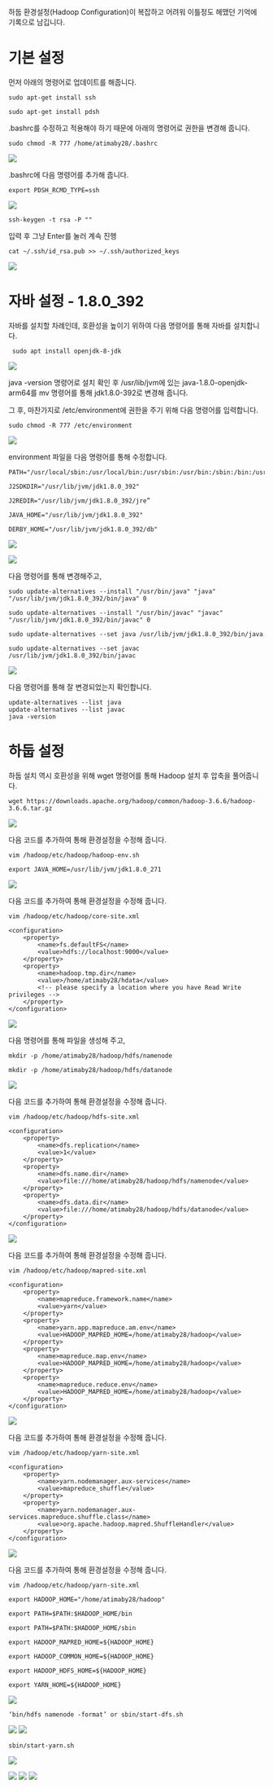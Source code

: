 하둡 환경설정(Hadoop Configuration)이 복잡하고 어려워 이틀정도 헤맸던 기억에 기록으로 남깁니다.


# 기본 설정


먼저 아래의 명령어로 업데이트를 해줍니다.

```
sudo apt-get install ssh
```


```
sudo apt-get install pdsh
```

.bashrc를 수정하고 적용해야 하기 때문에 아래의 명령어로 권한을 변경해 줍니다.

```
sudo chmod -R 777 /home/atimaby28/.bashrc
```

![](./image/Hadoop-1.png)


.bashrc에 다음 명령어를 추가해 줍니다.


```
export PDSH_RCMD_TYPE=ssh
```

![](./image/Hadoop-2.png)


```
ssh-keygen -t rsa -P ""
```

입력 후 그냥 Enter를 눌러 계속 진행

```
cat ~/.ssh/id_rsa.pub >> ~/.ssh/authorized_keys
```

![](./image/Hadoop-3.png)



# 자바 설정 - 1.8.0_392

자바를 설치할 차례인데, 호환성을 높이기 위하여 다음 명령어를 통해 자바를 설치합니다.

```
 sudo apt install openjdk-8-jdk
```

![](./image/Hadoop-4.png)


java -version 명령어로 설치 확인 후 /usr/lib/jvm에 있는 java-1.8.0-openjdk-arm64를 mv 명령어를 통해 jdk1.8.0-392로 변경해 줍니다.

그 후, 마찬가지로 /etc/environment에 권한을 주기 위해 다음 명령어를 입력합니다.

```
sudo chmod -R 777 /etc/environment
```
![](./image/Hadoop-5.png)


environment 파일을 다음 명령어를 통해 수정합니다.

```
PATH="/usr/local/sbin:/usr/local/bin:/usr/sbin:/usr/bin:/sbin:/bin:/usr/games:/usr/local/games:/usr/lib/jvm/jdk1.8.0_392/bin:/usr/lib/jvm/jdk1.8.0_392/db/bin:/usr/lib/jvm/jdk1.8.0_392/jre/bin"

J2SDKDIR="/usr/lib/jvm/jdk1.8.0_392"

J2REDIR="/usr/lib/jvm/jdk1.8.0_392/jre”

JAVA_HOME="/usr/lib/jvm/jdk1.8.0_392"

DERBY_HOME="/usr/lib/jvm/jdk1.8.0_392/db"
```

![](./image/Hadoop-6.png)


![](./image/Hadoop-7.png)


다음 명령어를 통해 변경해주고,


```
sudo update-alternatives --install "/usr/bin/java" "java" "/usr/lib/jvm/jdk1.8.0_392/bin/java" 0

sudo update-alternatives --install "/usr/bin/javac" "javac" "/usr/lib/jvm/jdk1.8.0_392/bin/javac" 0

sudo update-alternatives --set java /usr/lib/jvm/jdk1.8.0_392/bin/java

sudo update-alternatives --set javac /usr/lib/jvm/jdk1.8.0_392/bin/javac
```

![](./image/Hadoop-8.png)

다음 명령어를 통해 잘 변경되었는지 확인합니다.

```
update-alternatives --list java
update-alternatives --list javac
java -version
```


# 하둡 설정

하둡 설치 역시 호환성을 위해 wget 명령어를 통해 Hadoop 설치 후 압축을 풀어줍니다.

```
wget https://downloads.apache.org/hadoop/common/hadoop-3.6.6/hadoop-3.6.6.tar.gz 
```

![](./image/Hadoop-9.png)

다음 코드를 추가하여 통해 환경설정을 수정해 줍니다.

```
vim /hadoop/etc/hadoop/hadoop-env.sh

```
```
export JAVA_HOME=/usr/lib/jvm/jdk1.8.0_271
```
![](./image/Hadoop-10.png)

다음 코드를 추가하여 통해 환경설정을 수정해 줍니다.

```
vim /hadoop/etc/hadoop/core-site.xml

```

```
<configuration>
    <property>
        <name>fs.defaultFS</name>
        <value>hdfs://localhost:9000</value>
    </property>
    <property>
        <name>hadoop.tmp.dir</name>
        <value>/home/atimaby28/hdata</value> 
        <!-- please specify a location where you have Read Write privileges -->
    </property>
</configuration>
```
![](./image/Hadoop-11.png)


다음 명령어를 통해 파일을 생성해 주고,

```
mkdir -p /home/atimaby28/hadoop/hdfs/namenode
```
```
mkdir -p /home/atimaby28/hadoop/hdfs/datanode
```

![](./image/Hadoop-12.png)

다음 코드를 추가하여 통해 환경설정을 수정해 줍니다.

```
vim /hadoop/etc/hadoop/hdfs-site.xml
```


```
<configuration>
    <property>
        <name>dfs.replication</name>
        <value>1</value>
    </property>
    <property>
        <name>dfs.name.dir</name>
        <value>file:///home/atimaby28/hadoop/hdfs/namenode</value>
    </property>
    <property>
        <name>dfs.data.dir</name>
        <value>file:///home/atimaby28/hadoop/hdfs/datanode</value>
    </property>
</configuration>
```
![](./image/Hadoop-13.png)

다음 코드를 추가하여 통해 환경설정을 수정해 줍니다.

```
vim /hadoop/etc/hadoop/mapred-site.xml

```

```
<configuration>
    <property>
        <name>mapreduce.framework.name</name>
        <value>yarn</value>
    </property>
    <property>
        <name>yarn.app.mapreduce.am.env</name>
        <value>HADOOP_MAPRED_HOME=/home/atimaby28/hadoop</value>
    </property>
    <property>  
        <name>mapreduce.map.env</name>
        <value>HADOOP_MAPRED_HOME=/home/atimaby28/hadoop</value>
    </property>
    <property>
        <name>mapreduce.reduce.env</name>
        <value>HADOOP_MAPRED_HOME=/home/atimaby28/hadoop</value>
    </property>
</configuration>
```
![](./image/Hadoop-14.png)

다음 코드를 추가하여 통해 환경설정을 수정해 줍니다.

```
vim /hadoop/etc/hadoop/yarn-site.xml
```

```
<configuration>
    <property>
        <name>yarn.nodemanager.aux-services</name>
        <value>mapreduce_shuffle</value>
    </property>
    <property>
        <name>yarn.nodemanager.aux-services.mapreduce.shuffle.class</name>
        <value>org.apache.hadoop.mapred.ShuffleHandler</value>
    </property>
</configuration>
```

![](./image/Hadoop-15.png)

다음 코드를 추가하여 통해 환경설정을 수정해 줍니다.

```
vim /hadoop/etc/hadoop/yarn-site.xml
```


```
export HADOOP_HOME="/home/atimaby28/hadoop"

export PATH=$PATH:$HADOOP_HOME/bin

export PATH=$PATH:$HADOOP_HOME/sbin

export HADOOP_MAPRED_HOME=${HADOOP_HOME}

export HADOOP_COMMON_HOME=${HADOOP_HOME}

export HADOOP_HDFS_HOME=${HADOOP_HOME}

export YARN_HOME=${HADOOP_HOME}
```

![](./image/Hadoop-16.png)

```
‘bin/hdfs namenode -format’ or sbin/start-dfs.sh
```

![](./image/Hadoop-17.png)
![](./image/Hadoop-18.png)

```
sbin/start-yarn.sh
```
![](./image/Hadoop-19.png)

![](./image/Hadoop-20.png)
![](./image/Hadoop-21.png)
![](./image/Hadoop-22.png)